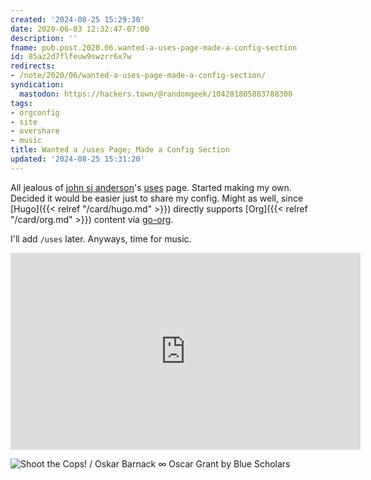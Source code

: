 ```yaml
---
created: '2024-08-25 15:29:30'
date: 2020-06-03 12:32:47-07:00
description: ''
fname: pub.post.2020.06.wanted-a-uses-page-made-a-config-section
id: 85az2d7flfeuw9swzrr6x7w
redirects:
- /note/2020/06/wanted-a-uses-page-made-a-config-section/
syndication:
  mastodon: https://hackers.town/@randomgeek/104281805883788300
tags:
- orgconfig
- site
- overshare
- music
title: Wanted a /uses Page; Made a Config Section
updated: '2024-08-25 15:31:20'
---
```


All jealous of [john sj anderson](https://genehack.org)'s [uses](https://genehack.org/uses/) page. Started making my own. Decided it would be easier just to share my config. Might as well, since [Hugo]({{< relref "/card/hugo.md" >}}) directly supports [Org]({{< relref "/card/org.md" >}}) content via [go-org](https://github.com/niklasfasching/go-org).

I'll add `/uses` later. Anyways, time for music.

<iframe width="560" height="315" src="https://www.youtube.com/embed/peqpQ_XpNrk" title="YouTube video player" frameborder="0" allow="accelerometer; autoplay; clipboard-write; encrypted-media; gyroscope; picture-in-picture" allowfullscreen></iframe>

![Shoot the Cops! / Oskar Barnack ∞ Oscar Grant by Blue Scholars](https://www.youtube.com/watch?v=peqpQ_XpNrk)